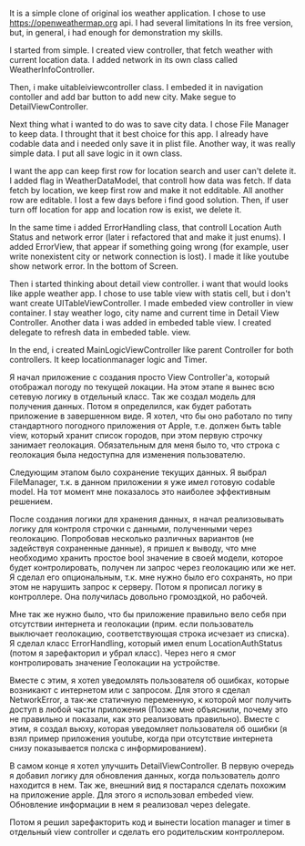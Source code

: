 It is  a simple clone of original ios weather application. 
I chose to use https://openweathermap.org api. I had several limitations In its free version, but, in general, i had enough for demonstration my skills.

I started from simple. I created view controller, that fetch weather with current location data. I added network in its own class called WeatherInfoController.

Then, i make uitableiviewcontroller class. I embeded it in navigation contoller and add bar button to add new city. Make segue to DetailViewController. 

Next thing what i wanted to do was to save city data. I chose File Manager to keep data. I throught that it best choice for this app. I already have codable data and i needed only save it in plist file. Another way, it was really simple data. I put all save logic in it own class. 

I want the app can keep first row for location search and user can't delete it. I added flag in WeatherDataModel, that controll how data was fetch. If data fetch by location, we keep first row and make it not edditable. All another row are editable. I lost a few days before i find good solution. Then, if user turn off location for app and location row is exist, we delete it. 

In the same time i added ErrorHandling class, that controll Location Auth Status and network error (later i refactored that and make it just enums). I added ErrorView, that appear if something going wrong (for example, user write nonexistent city or network connection is lost). I made it like youtube show network error. In the bottom of Screen.

Then i started thinking about detail view controller. i want that would looks like apple weather app. I chose to use table view with statis cell, but i don't want create UITableViewController. I made embeded view controller in view container. I stay weather logo, city name and current time in Detail View Controller. Another data i was added in embeded table view. I created delegate to refresh data in embeded table. view.

In the end, i created MainLogicViewController like parent Controller for both controllers. It keep locationmanager logic and Timer. 


Я начал приложение с создания просто View Controller'a, который отображал погоду по текущей локации. На этом этапе я вынес всю сетевую логику в отдельный класс. Так же создал модель для получения данных. 
Потом я определился, как будет работать приложение в завершенном виде. Я хотел, что бы оно работало по типу стандартного погодного приложения от Apple, т.е. должен быть table view, который хранит список городов, при этом первую строчку занимает геолокация. Обязательным для меня было то, что строка с геолокация была недоступна для изменения пользователю. 

Следующим этапом было сохранение текущих данных. Я выбрал FileManager, т.к. в данном приложении я уже имел готовую codable model. На тот момент мне показалось это наиболее эффективным решением. 

После создания логики для хранения данных, я начал реализовывать логику для контроля строчки с данными, полученными через геолокацию. Попробовав несколько различных вариантов (не задействуя сохраненные данные), я пришел к выводу, что мне необходимо хранить простое bool значение в своей модели, которое будет контролировать, получен ли запрос через геолокацию или же нет. Я сделал его опциональным, т.к. мне нужно было его сохранять, но при этом не нарушить запрос к серверу. Потом я прописал логику в контроллере. Она получилась довольно громоздкой, но рабочей. 

Мне так же нужно было, что бы приложение правильно вело себя при отсутствии интернета и геолокации (прим. если пользователь выключает геолокацию, соответствующая строка исчезает из списка). Я сделал класс  ErrorHandling, который имел enum   LocationAuthStatus (потом я зарефакторил и убрал класс). Через него я смог контролировать значение Геолокации на устройстве. 

Вместе с этим, я хотел уведомлять пользователя об ошибках, которые возникают с интернетом или с запросом. Для этого я сделал NetworkError, а так-же статичную переменную, к которой мог получить доступ в любой части приложения (Позже мне объяснили, почему это не правильно и показали, как это реализовать правильно). Вместе с этим, я создал вьюху, которая уведомляет пользователя об ошибки (я взял пример приложения youtube, когда при отсутствие интернета снизу показывается полска с информированием).


В самом конце я хотел  улучшить DetailViewController. В первую очередь я добавил логику для обновления данных, когда пользователь долго находится в нем. Так же, внешний вид я постарался сделать похожим на приложение apple. Для этого я использовал embeded view. Обновление информации в нем я реализовал через delegate.

Потом я решил зарефакторить код и вынести location manager и timer  в отдельный view controller и сделать его родительским контроллером.





 



